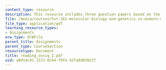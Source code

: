 ```yaml
---
content_type: resource
description: This resource includes three question papers based on the readings.
file: /media/courses/hst-161-molecular-biology-and-genetics-in-modern-medicine-fall-2007/a0914cd115720c64f9fe42fa8d830227_reading_assig_2.pdf
file_type: application/pdf
learning_resource_types:
- Assignments
ocw_type: OCWFile
parent_title: Assignments
parent_type: CourseSection
resourcetype: Document
title: reading_assig_2.pdf
uid: a0914cd1-1572-0c64-f9fe-42fa8d830227
---
```

